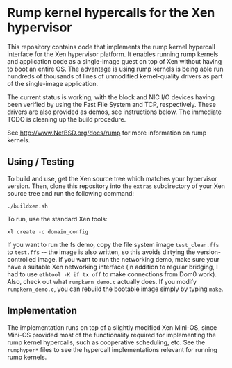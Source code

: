 Rump kernel hypercalls for the Xen hypervisor
=============================================

This repository contains code that implements the rump kernel hypercall
interface for the Xen hypervisor platform.  It enables running rump
kernels and application code as a single-image guest on top of Xen
without having to boot an entire OS.  The advantage is using rump
kernels is being able run hundreds of thousands of lines of unmodified
kernel-quality drivers as part of the single-image application.

The current status is working, with the block and NIC I/O devices having
been verified by using the Fast File System and TCP, respectively.
These drivers are also provided as demos, see instructions below.
The immediate TODO is cleaning up the build procedure.

See http://www.NetBSD.org/docs/rump for more information on rump kernels.


Using / Testing
---------------

To build and use, get the Xen source tree which matches your hypervisor
version.  Then, clone this repository into the `extras` subdirectory
of your Xen source tree and run the following command:

	./buildxen.sh

To run, use the standard Xen tools:

	xl create -c domain_config

If you want to run the fs demo, copy the file system image
`test_clean.ffs` to `test.ffs` -- the image is also written, so this
avoids dirtying the version-controlled image.  If you want to run the
networking demo, make sure your have a suitable Xen networking interface
(in addition to regular bridging, I had to use `ethtool -K if tx off` to
make connections from Dom0 work).  Also, check out what `rumpkern_demo.c`
actually does.  If you modify `rumpkern_demo.c`, you can rebuild the
bootable image simply by typing `make`.


Implementation
--------------

The implementation runs on top of a slightly modified Xen Mini-OS, since
Mini-OS provided most of the functionality required for implementing the
rump kernel hypercalls, such as cooperative scheduling, etc.  See the
`rumphyper*` files to see the hypercall implementations relevant for
running rump kernels.
